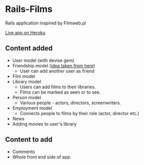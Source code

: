 # Rails-Films

Rails application inspired by Filmweb.pl

[Live app on Heroku](https://morning-river-44777.herokuapp.com)

## Content added

* User model (with devise gem)
* Friendship model ([idea taken from here](https://github.com/tobyond/this_is_the_friend))
  * User can add another user as friend
* Film model
* Library model
  * Users can add films to their libraries.
  * Films can be marked as seen or to see.
* Person model
  * Various people - actors, directors, screenwriters.
* Employment model
  * Connects people to films by their role (actor, director etc.)
* News
* Adding movies to user's library

## Content to add

* Comments
* Whole front end side of app.
